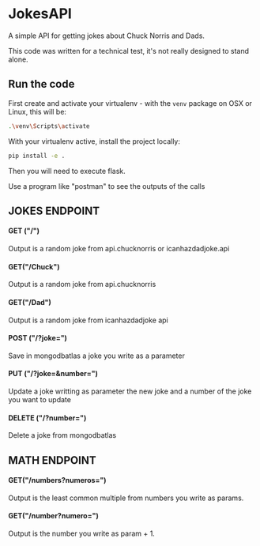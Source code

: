 # JokesAPI

A simple API for getting jokes about Chuck Norris and Dads.

This code was written for a technical test,
it's not really designed to stand alone.

## Run the code

First create and activate your virtualenv - with the `venv` package on OSX or Linux, this will be:

```bash
.\venv\Scripts\activate
```

With your virtualenv active, install the project locally:

```bash
pip install -e .
```

Then you will need to execute flask.

Use a program like "postman" to see the outputs of the calls

## JOKES ENDPOINT
#### GET ("/")
  Output is a random joke from api.chucknorris or icanhazdadjoke.api
#### GET("/Chuck")
  Output is a random joke from api.chucknorris
#### GET("/Dad")
  Output is a random joke from icanhazdadjoke api
  
#### POST ("/?joke=")
  Save in mongodbatlas a joke you write as a parameter
#### PUT ("/?joke=&number=")
  Update a joke writting as parameter the new joke and a number of the joke you want to update
#### DELETE ("/?number=")
  Delete a joke from mongodbatlas
  
## MATH ENDPOINT
#### GET("/numbers?numeros=")
  Output is the least common multiple from numbers you write as params.
#### GET("/number?numero=")
  Output is the number you write as param + 1.
